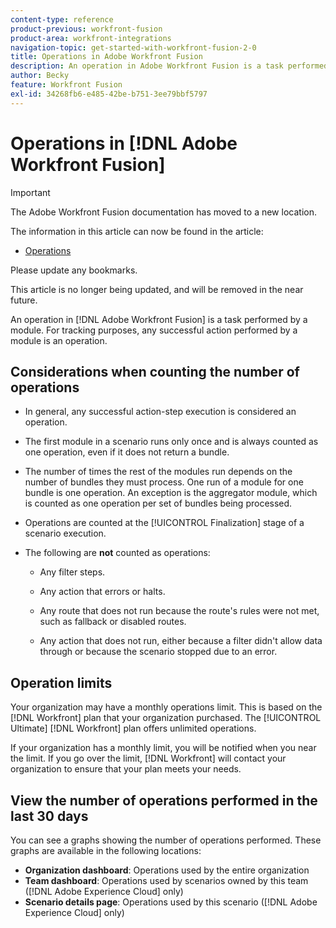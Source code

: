 ```yaml
---
content-type: reference
product-previous: workfront-fusion
product-area: workfront-integrations
navigation-topic: get-started-with-workfront-fusion-2-0
title: Operations in Adobe Workfront Fusion
description: An operation in Adobe Workfront Fusion is a task performed by a module. For tracking purposes, any successful action performed by a module is an operation.
author: Becky
feature: Workfront Fusion
exl-id: 34268fb6-e485-42be-b751-3ee79bbf5797
---
```

# Operations in [!DNL Adobe Workfront Fusion]



>[!IMPORTANT]
>
>The Adobe Workfront Fusion documentation has moved to a new location. 
>
>The information in this article can now be found in the article:
>
>* [Operations](https://experienceleague.adobe.com/docs/workfront-fusion/using/set-up-and-manage-fusion/licensing-and-operations-overviews/operations-in-workfront-fusion.html)
>
>Please update any bookmarks.
>
>This article is no longer being updated, and will be removed in the near future.

An operation in [!DNL Adobe Workfront Fusion] is a task performed by a module. For tracking purposes, any successful action performed by a module is an operation.

## Considerations when counting the number of operations

* In general, any successful action-step execution is considered an operation.

* The first module in a scenario runs only once and is always counted as one operation, even if it does not return a bundle. 

* The number of times the rest of the modules run depends on the number of bundles they must process.  One run of a module for one bundle is one operation. An exception is the aggregator module, which is counted as one operation per set of bundles being processed.

* Operations are counted at the [!UICONTROL Finalization] stage of a scenario execution.

* The following are **not** counted as operations:

  * Any filter steps.

  * Any action that errors or halts.

  * Any route that does not run because the route's rules were not met, such as fallback or disabled routes.

  * Any action that does not run, either because a filter didn't allow data through or because the scenario stopped due to an error.

## Operation limits

Your organization may have a monthly operations limit. This is based on the [!DNL Workfront] plan that your organization purchased. The [!UICONTROL Ultimate] [!DNL Workfront] plan offers unlimited operations.

If your organization has a monthly limit, you will be notified when you near the limit. If you go over the limit, [!DNL Workfront] will contact your organization to ensure that your plan meets your needs.

## View the number of operations performed in the last 30 days

You can see a graphs showing the number of operations performed. These graphs are available in the following locations:

* **Organization dashboard**: Operations used by the entire organization
* **Team dashboard**: Operations used by scenarios owned by this team ([!DNL Adobe Experience Cloud] only)
* **Scenario details page**: Operations used by this scenario ([!DNL Adobe Experience Cloud] only)

